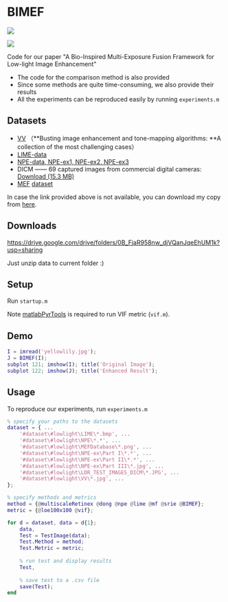 # BIMEF

![](https://img.shields.io/badge/MATLAB-R2016b-green.svg) 

![](https://img.shields.io/badge/OS-Win10-green.svg) 

Code for our paper "A Bio-Inspired Multi-Exposure Fusion Framework for Low-light Image Enhancement"

* The code for the comparison method is also provided
* Since some methods are quite time-consuming, we also provide their results
* All the experiments can be reproduced easily by running `experiments.m`

## Datasets

- [VV](https://sites.google.com/site/vonikakis/datasets) （**Busting image enhancement and tone-mapping algorithms: **A collection of the most challenging cases）
- [LIME-data](http://cs.tju.edu.cn/orgs/vision/~xguo/LIME.htm)
- [NPE-data, NPE-ex1, NPE-ex2, NPE-ex3](http://blog.sina.com.cn/s/blog_a0a06f190101cvon.html)
- DICM —— 69 captured images from commercial digital cameras: [Download (15.3 MB)](http://mcl.korea.ac.kr/projects/LDR/LDR_TEST_IMAGES_DICM.zip)
- [MEF](https://ece.uwaterloo.ca/~k29ma/)  [dataset](http://ivc.uwaterloo.ca/database/MEF/MEF-Database.php)

In case the link provided above is not available, you can download my copy from [here](https://drive.google.com/drive/folders/0B_FjaR958nw_djVQanJqeEhUM1k?usp=sharing).

## Downloads

https://drive.google.com/drive/folders/0B_FjaR958nw_djVQanJqeEhUM1k?usp=sharing

Just unzip data to current folder :)

## Setup

Run `startup.m`

Note [matlabPyrTools](https://github.com/gregfreeman/matlabPyrTools) is required to run VIF metric (`vif.m`).

## Demo

```matlab
I = imread('yellowlily.jpg');
J = BIMEF(I); 
subplot 121; imshow(I); title('Original Image');
subplot 122; imshow(J); title('Enhanced Result');
```

## Usage

To reproduce our experiments, run `experiments.m`

```matlab
% specify your paths to the datasets
dataset = { ...
    '#dataset\#lowlight\LIME\*.bmp', ...
    '#dataset\#lowlight\NPE\*.*', ...
    '#dataset\#lowlight\MEFDatabase\*.png', ...
    '#dataset\#lowlight\NPE-ex\Part I\*.*', ... 
    '#dataset\#lowlight\NPE-ex\Part II\*.*', ... 
    '#dataset\#lowlight\NPE-ex\Part III\*.jpg', ... 
    '#dataset\#lowlight\LDR_TEST_IMAGES_DICM\*.JPG', ...
	'#dataset\#lowlight\VV\*.jpg', ...
};

% specify methods and metrics
method = {@multiscaleRetinex @dong @npe @lime @mf @srie @BIMEF};
metric = {@loe100x100 @vif};

for d = dataset, data = d{1};
    data,  
    Test = TestImage(data);        
    Test.Method = method; 
    Test.Metric = metric;
    
    % run test and display results
    Test,                     
    
    % save test to a .csv file
    save(Test);
end
```



